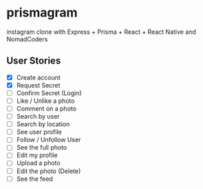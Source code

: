# prismagram

instagram clone with Express + Prisma + React + React Native and NomadCoders

## User Stories

- [x] Create account
- [x] Request Secret
- [ ] Confirm Secret (Login)
- [ ] Like / Unlike a photo
- [ ] Comment on a photo
- [ ] Search by user
- [ ] Search by location
- [ ] See user profile
- [ ] Follow / Unfollow User
- [ ] See the full photo
- [ ] Edit my profile
- [ ] Upload a photo
- [ ] Edit the photo (Delete)
- [ ] See the feed
